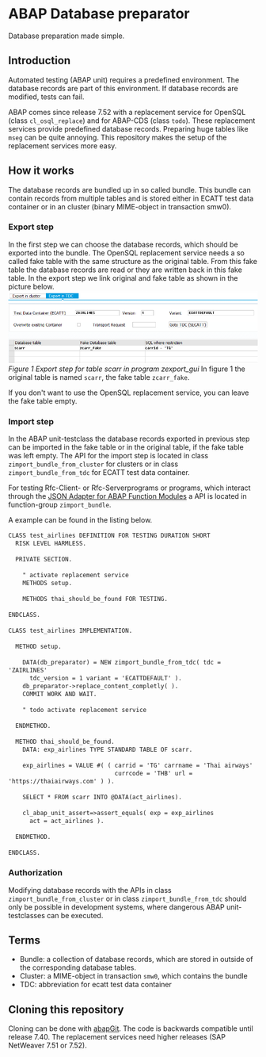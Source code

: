 # ABAP Database preparator #
Database preparation made simple.
## Introduction ##
Automated testing (ABAP unit) requires a predefined environment.
The database records are part of this environment.
If database records are modified, tests can fail.

ABAP comes since release 7.52 with a replacement service for OpenSQL (class `cl_osql_replace`) and for ABAP-CDS (class `todo`). These replacement services provide predefined database records.
Preparing huge tables like `mseg` can be quite annoying. This repository makes the setup of the replacement services more easy. 

## How it works ##
The database records are bundled up in so called bundle. This bundle can contain records from multiple tables and is stored either in ECATT test data container
or in an cluster (binary MIME-object in transaction smw0).

### Export step ###
In the first step we can choose the database records, which should be exported into the bundle.
The OpenSQL replacement service needs a so called fake table with the same
structure as the original table. From this fake table the database records are
read or they are written back in this fake table. In the export step we link
original and fake table as shown in the picture below.
![program zexport_gui](img/export_scarr.png)
*Figure 1 Export step for table scarr in program zexport_gui*
In figure 1 the original table is named `scarr`, the fake table `zcarr_fake`.

If you don't want to use the OpenSQL replacement service, you can leave the fake table empty.

### Import step ###
In the ABAP unit-testclass the database records exported in previous step
can be imported in the fake table or in the original table, 
if the fake table was left empty.
The API for the import step is located in class `zimport_bundle_from_cluster` for clusters or in class `zimport_bundle_from_tdc` for ECATT test data container.

For testing Rfc-Client- or Rfc-Serverprograms or programs, which interact through the [JSON Adapter for ABAP Function Modules](https://github.com/cesar-sap/abap_fm_json/) a API is located in function-group `zimport_bundle`.

A example can be found in the listing below.
```
CLASS test_airlines DEFINITION FOR TESTING DURATION SHORT
  RISK LEVEL HARMLESS.
  
  PRIVATE SECTION.

    " activate replacement service	  
    METHODS setup.

    METHODS thai_should_be_found FOR TESTING.

ENDCLASS.

CLASS test_airlines IMPLEMENTATION.

  METHOD setup.

    DATA(db_preparator) = NEW zimport_bundle_from_tdc( tdc = 'ZAIRLINES'
      tdc_version = 1 variant = 'ECATTDEFAULT' ).
    db_preparator->replace_content_completly( ).
    COMMIT WORK AND WAIT.

    " todo activate replacement service

  ENDMETHOD.

  METHOD thai_should_be_found.
    DATA: exp_airlines TYPE STANDARD TABLE OF scarr.

    exp_airlines = VALUE #( ( carrid = 'TG' carrname = 'Thai airways'
                              currcode = 'THB' url = 'https://thaiairways.com' ) ).

    SELECT * FROM scarr INTO @DATA(act_airlines).

    cl_abap_unit_assert=>assert_equals( exp = exp_airlines
      act = act_airlines ).

  ENDMETHOD.

ENDCLASS.
```

### Authorization ###
Modifying database records with the APIs in class `zimport_bundle_from_cluster` or in class `zimport_bundle_from_tdc` should only be possible in development systems, where 
dangerous ABAP unit-testclasses can be executed.

## Terms ##

* Bundle: a collection of database records, which are stored in outside
  of the corresponding database tables.
* Cluster: a MIME-object in transaction `smw0`, which contains the bundle
* TDC: abbreviation for ecatt test data container

## Cloning this repository ##
Cloning can be done with [abapGit](https://github.com/larshp/abapgit).
The code is backwards compatible until release 7.40. The replacement services
need higher releases (SAP NetWeaver 7.51 or 7.52).